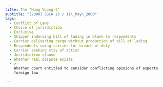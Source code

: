 ```yaml
---
title: The "Hung Vuong-2"
subtitle: "[2000] SGCA 25 / 11\_May\_2000"
tags:
  - Conflict of Laws
  - Choice of jurisdiction
  - Exclusive
  - Shipper indorsing bill of lading in blank to respondents
  - Carrier delivering cargo without production of bill of lading
  - Respondents suing carrier for breach of duty
  - Carrier seeking stay of action
  - Jurisdiction clause
  - Whether real dispute exists
  - >-
    Whether court entitled to consider conflicting opinions of experts on
    foreign law

---
```


